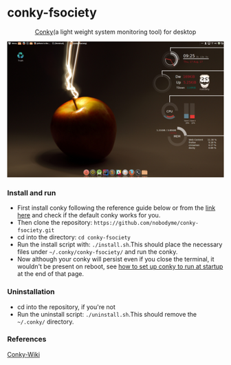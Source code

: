 # conky-fsociety
<div align="center">

[Conky](https://wiki.archlinux.org/index.php/conky)(a light weight system monitoring tool) for desktop

<img src="https://github.com/nobodyme/conky-fsociety/blob/master/screenshot-desktop.png">

</div>

### Install and run

  - First install conky following the reference guide below or from the [link here](https://www.shellhacks.com/install-configure-conky-linux-mint-ubuntu-debian/) and check if the default conky works for you.
  - Then clone the repository: `https://github.com/nobodyme/conky-fsociety.git`
  - cd into the directory: `cd conky-fsociety`
  - Run the install script with: `./install.sh`.This should place the necessary files under `~/.conky/conky-fsociety/` and run the conky.
  - Now although your conky will persist even if you close the terminal, it wouldn't be present on reboot, see [how to set up conky to run at startup](https://www.shellhacks.com/install-configure-conky-linux-mint-ubuntu-debian/) at the end of that page.
  
### Uninstallation

 - cd into the repository, if you're not
 - Run the uninstall script: `./uninstall.sh`.This should remove the `~/.conky/` directory.

### References
[Conky-Wiki](https://github.com/brndnmtthws/conky)

